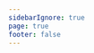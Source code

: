 ```yaml
---
sidebarIgnore: true
page: true
footer: false
---
```


<gbp-import src="src/partners/partner.ts"></gbp-import>

<partner-landing></partner-landing>

<style>
  :host :not(:defined)::before {
    content: 'Loading...';
  }
</style>
